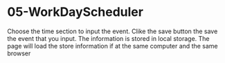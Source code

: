 # 05-WorkDayScheduler
Choose the time section to input the event.
Clike the save button the save the event that you input.
The information is stored in local storage. The page will load the store information if at the same computer and the same browser

